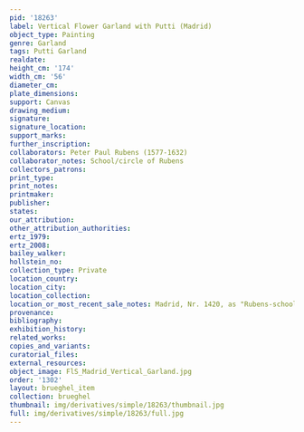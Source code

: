 ```yaml
---
pid: '18263'
label: Vertical Flower Garland with Putti (Madrid)
object_type: Painting
genre: Garland
tags: Putti Garland
realdate: 
height_cm: '174'
width_cm: '56'
diameter_cm: 
plate_dimensions: 
support: Canvas
drawing_medium: 
signature: 
signature_location: 
support_marks: 
further_inscription: 
collaborators: Peter Paul Rubens (1577-1632)
collaborator_notes: School/circle of Rubens
collectors_patrons: 
print_type: 
print_notes: 
printmaker: 
publisher: 
states: 
our_attribution: 
other_attribution_authorities: 
ertz_1979: 
ertz_2008: 
bailey_walker: 
hollstein_no: 
collection_type: Private
location_country: 
location_city: 
location_collection: 
location_or_most_recent_sale_notes: Madrid, Nr. 1420, as "Rubens-school"
provenance: 
bibliography: 
exhibition_history: 
related_works: 
copies_and_variants: 
curatorial_files: 
external_resources: 
object_image: FlS_Madrid_Vertical_Garland.jpg
order: '1302'
layout: brueghel_item
collection: brueghel
thumbnail: img/derivatives/simple/18263/thumbnail.jpg
full: img/derivatives/simple/18263/full.jpg
---
```

